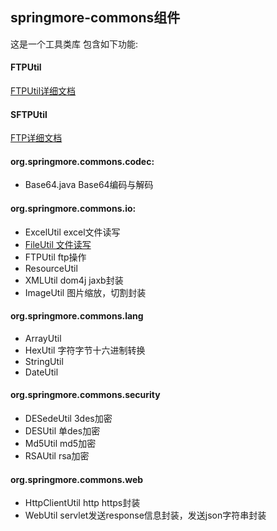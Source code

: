 ## springmore-commons组件
这是一个工具类库 包含如下功能:

#### FTPUtil
[FTPUtil详细文档](文档/springmore-commons/FTPUtil.md)

#### SFTPUtil
[FTP详细文档](文档/springmore-commons/FileUtil.md)

#### org.springmore.commons.codec:
* Base64.java Base64编码与解码

#### org.springmore.commons.io:
* ExcelUtil excel文件读写
* [FileUtil 文件读写](文档/springmore-commons/FileUtil.md)
* FTPUtil ftp操作
* ResourceUtil
* XMLUtil dom4j jaxb封装
* ImageUtil 图片缩放，切割封装

#### org.springmore.commons.lang
* ArrayUtil
* HexUtil 字符字节十六进制转换
* StringUtil
* DateUtil

#### org.springmore.commons.security
* DESedeUtil 3des加密
* DESUtil 单des加密
* Md5Util md5加密
* RSAUtil rsa加密

#### org.springmore.commons.web
* HttpClientUtil http https封装
* WebUtil servlet发送response信息封装，发送json字符串封装


